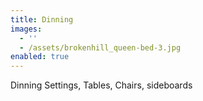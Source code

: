 ```yaml
---
title: Dinning
images:
  - ''
  - /assets/brokenhill_queen-bed-3.jpg
enabled: true
---
```


Dinning Settings, Tables, Chairs, sideboards
